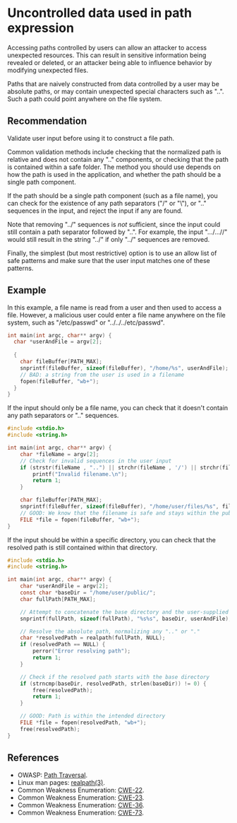 # Uncontrolled data used in path expression
Accessing paths controlled by users can allow an attacker to access unexpected resources. This can result in sensitive information being revealed or deleted, or an attacker being able to influence behavior by modifying unexpected files.

Paths that are naively constructed from data controlled by a user may be absolute paths, or may contain unexpected special characters such as "..". Such a path could point anywhere on the file system.


## Recommendation
Validate user input before using it to construct a file path.

Common validation methods include checking that the normalized path is relative and does not contain any ".." components, or checking that the path is contained within a safe folder. The method you should use depends on how the path is used in the application, and whether the path should be a single path component.

If the path should be a single path component (such as a file name), you can check for the existence of any path separators ("/" or "\\"), or ".." sequences in the input, and reject the input if any are found.

Note that removing "../" sequences is *not* sufficient, since the input could still contain a path separator followed by "..". For example, the input ".../...//" would still result in the string "../" if only "../" sequences are removed.

Finally, the simplest (but most restrictive) option is to use an allow list of safe patterns and make sure that the user input matches one of these patterns.


## Example
In this example, a file name is read from a user and then used to access a file. However, a malicious user could enter a file name anywhere on the file system, such as "/etc/passwd" or "../../../etc/passwd".


```c
int main(int argc, char** argv) {
  char *userAndFile = argv[2];
  
  {
    char fileBuffer[PATH_MAX];
    snprintf(fileBuffer, sizeof(fileBuffer), "/home/%s", userAndFile);
    // BAD: a string from the user is used in a filename
    fopen(fileBuffer, "wb+");
  }
}

```
If the input should only be a file name, you can check that it doesn't contain any path separators or ".." sequences.


```c
#include <stdio.h>
#include <string.h>

int main(int argc, char** argv) {
    char *fileName = argv[2];
    // Check for invalid sequences in the user input
    if (strstr(fileName , "..") || strchr(fileName , '/') || strchr(fileName , '\\')) {
        printf("Invalid filename.\n");
        return 1;
    }

    char fileBuffer[PATH_MAX];
    snprintf(fileBuffer, sizeof(fileBuffer), "/home/user/files/%s", fileName);
    // GOOD: We know that the filename is safe and stays within the public folder
    FILE *file = fopen(fileBuffer, "wb+");
}
```
If the input should be within a specific directory, you can check that the resolved path is still contained within that directory.


```c
#include <stdio.h>
#include <string.h>

int main(int argc, char** argv) {
    char *userAndFile = argv[2];
    const char *baseDir = "/home/user/public/";
    char fullPath[PATH_MAX];

    // Attempt to concatenate the base directory and the user-supplied path
    snprintf(fullPath, sizeof(fullPath), "%s%s", baseDir, userAndFile);

    // Resolve the absolute path, normalizing any ".." or "."
    char *resolvedPath = realpath(fullPath, NULL);
    if (resolvedPath == NULL) {
        perror("Error resolving path");
        return 1;
    }

    // Check if the resolved path starts with the base directory
    if (strncmp(baseDir, resolvedPath, strlen(baseDir)) != 0) {
        free(resolvedPath);
        return 1;
    }

    // GOOD: Path is within the intended directory
    FILE *file = fopen(resolvedPath, "wb+");
    free(resolvedPath);
}
```

## References
* OWASP: [Path Traversal](https://owasp.org/www-community/attacks/Path_Traversal).
* Linux man pages: [realpath(3)](https://man7.org/linux/man-pages/man3/realpath.3.html).
* Common Weakness Enumeration: [CWE-22](https://cwe.mitre.org/data/definitions/22.html).
* Common Weakness Enumeration: [CWE-23](https://cwe.mitre.org/data/definitions/23.html).
* Common Weakness Enumeration: [CWE-36](https://cwe.mitre.org/data/definitions/36.html).
* Common Weakness Enumeration: [CWE-73](https://cwe.mitre.org/data/definitions/73.html).
